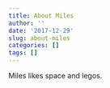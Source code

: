 ```yaml
---
title: About Miles
author: ''
date: '2017-12-29'
slug: about-miles
categories: []
tags: []
---
```


Miles likes space and legos.
